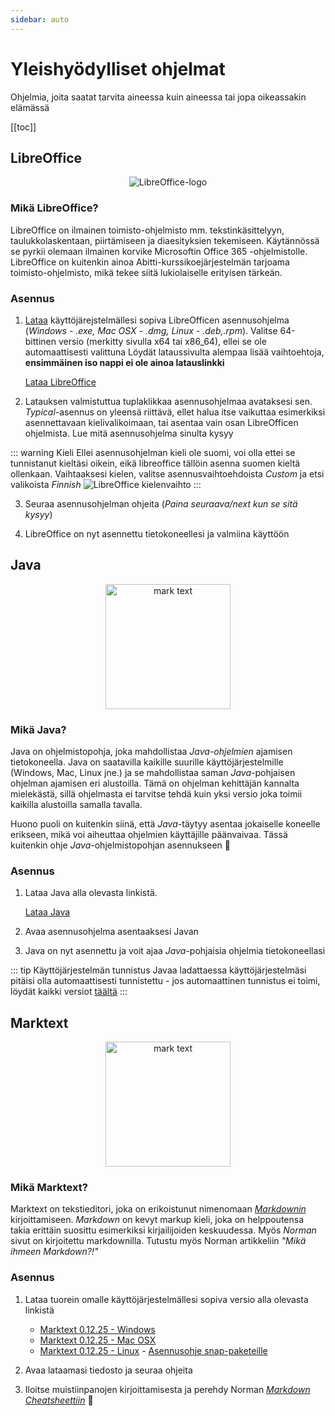 ```yaml
---
sidebar: auto
---
```


# Yleishyödylliset ohjelmat

Ohjelmia, joita saatat tarvita aineessa kuin aineessa tai jopa oikeassakin elämässä

[[toc]]

## LibreOffice

<p align="center"><img src="/images/Libre-logo.jpg" alt="LibreOffice-logo" max-height="200"></p>


### Mikä LibreOffice?  

LibreOffice on ilmainen toimisto-ohjelmisto mm. tekstinkäsittelyyn, taulukkolaskentaan, piirtämiseen ja diaesityksien tekemiseen. Käytännössä se pyrkii olemaan ilmainen korvike Microsoftin Office 365 -ohjelmistolle. LibreOffice on kuitenkin ainoa Abitti-kurssikoejärjestelmän tarjoama toimisto-ohjelmisto, mikä tekee siitä lukiolaiselle erityisen tärkeän.

### Asennus

1. [Lataa](https://fi.libreoffice.org/lataa/luotettavin-libreoffice/) käyttöjärejstelmällesi sopiva LibreOfficen asennusohjelma (_Windows - .exe, Mac OSX - .dmg, Linux - .deb,.rpm_). Valitse 64-bittinen versio (merkitty sivulla x64 tai x86_64), ellei se ole automaattisesti valittuna Löydät lataussivulta alempaa lisää vaihtoehtoja, **ensimmäinen iso nappi ei ole ainoa latauslinkki** 

    [Lataa LibreOffice](https://fi.libreoffice.org/lataa/luotettavin-libreoffice/)

2. Latauksen valmistuttua tuplaklikkaa asennusohjelmaa avataksesi sen. _Typical_-asennus on yleensä riittävä, ellet halua itse vaikuttaa esimerkiksi asennettavaan kielivalikoimaan, tai asentaa vain osan LibreOfficen ohjelmista. Lue mitä asennusohjelma sinulta kysyy

::: warning Kieli
Ellei asennusohjelman kieli ole suomi, voi olla ettei se tunnistanut kieltäsi oikein, eikä libreoffice tällöin asenna suomen kieltä ollenkaan. Vaihtaaksesi kielen, valitse asennusvaihtoehdoista _Custom_ ja etsi valikoista _Finnish_
![LibreOffice kielenvaihto](/images/Libre3.png)
:::



3. Seuraa asennusohjelman ohjeita (_Paina seuraava/next kun se sitä kysyy_)

4. LibreOffice on nyt asennettu tietokoneellesi ja valmiina käyttöön

## Java

<p align="center"><img src="/images/java.png" alt="mark text" width="200" height="200"></p>

### Mikä Java?

Java on ohjelmistopohja, joka mahdollistaa _Java-ohjelmien_ ajamisen tietokoneella. Java on saatavilla kaikille suurille käyttöjärjestelmille (Windows, Mac, Linux jne.) ja se mahdollistaa saman _Java_-pohjaisen ohjelman ajamisen eri alustoilla. Tämä on ohjelman kehittäjän kannalta mielekästä, sillä ohjelmasta ei tarvitse tehdä kuin yksi versio joka toimii kaikilla alustoilla samalla tavalla. 

Huono puoli on kuitenkin siinä, että _Java_-täytyy asentaa jokaiselle koneelle erikseen, mikä voi aiheuttaa ohjelmien käyttäjille päänvaivaa. Tässä kuitenkin ohje _Java_-ohjelmistopohjan asennukseen 🙂

### Asennus

1. Lataa Java alla olevasta linkistä.

     [Lataa Java](https://www.java.com/inc/BrowserRedirect1.jsp?locale=fi)

2. Avaa asennusohjelma asentaaksesi Javan

3. Java on nyt asennettu ja voit ajaa _Java_-pohjaisia ohjelmia tietokoneellasi

::: tip Käyttöjärjestelmän tunnistus
Javaa ladattaessa käyttöjärjestelmäsi pitäisi olla automaattisesti tunnistettu - jos automaattinen tunnistus ei toimi, löydät kaikki versiot [täältä](https://www.java.com/en/download/manual.jsp)
:::

## Marktext

<p align="center"><img src="/images/marktext-logo.png" alt="mark text" width="200" height="200"></p>

### Mikä Marktext?

Marktext on tekstieditori, joka on erikoistunut nimenomaan [_Markdownin_](https://dillinger.io/) kirjoittamiseen. _Markdown_ on kevyt markup kieli, joka on helppoutensa takia erittäin suosittu esimerkiksi kirjailijoiden keskuudessa. Myös _Norman_ sivut on kirjoitettu markdownilla. Tutustu myös Norman artikkeliin _"Mikä ihmeen Markdown?!"_

### Asennus

1. Lataa tuorein omalle käyttöjärjestelmällesi sopiva versio alla olevasta linkistä
    - [Marktext 0.12.25 - Windows](https://github.com/marktext/marktext/releases/download/v0.12.25/marktext-setup-0.12.25.exe)
    - [Marktext 0.12.25 - Mac OSX](https://github.com/marktext/marktext/releases/download/v0.12.25/marktext-0.12.25.dmg)
    - [Marktext 0.12.25 - Linux](https://github.com/marktext/marktext/releases/download/v0.12.25/marktext_0.12.25_amd64.snap)  - [Asennusohje snap-paketeille](https://docs.snapcraft.io/core/install)

2. Avaa lataamasi tiedosto ja seuraa ohjeita

3. Iloitse muistiinpanojen kirjoittamisesta ja perehdy Norman _[Markdown Cheatsheettiin](/)_ 🤩